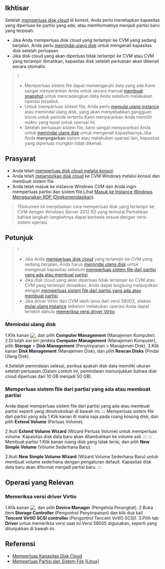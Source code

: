 ## Ikhtisar

Setelah [memperluas disk cloud](https://intl.cloud.tencent.com/document/product/362/5747) di konsol, Anda perlu menetapkan kapasitas yang diperluas ke partisi yang ada, atau memformatnya menjadi partisi baru yang terpisah.
- Jika Anda memperluas disk cloud yang terlampir ke CVM yang sedang berjalan, Anda perlu [memindai ulang disk](#Scaning) untuk mengenali kapasitas disk setelah perluasan.
- Jika disk cloud yang akan diperluas tidak terlampir ke CVM atau CVM yang terlampir dimatikan, kapasitas disk setelah perluasan akan dikenali secara otomatis.

>!
>- Memperluas sistem file dapat memengaruhi data yang ada.Kami sangat menyarankan Anda untuk secara manual [membuat snapshot](https://intl.cloud.tencent.com/document/product/362/5755) untuk mencadangkan data Anda sebelum melakukan operasi tersebut.
>- Untuk memperluas sistem file, Anda perlu [memulai ulang instance](https://intl.cloud.tencent.com/document/product/213/4928) atau memindai ulang disk, yang akan menyebabkan gangguan bisnis untuk periode tertentu.Kami menyarankan Anda memilih waktu yang tepat untuk operasi ini.
>- Setelah perluasan sistem file, kami sangat menyarankan Anda untuk [memindai ulang disk](#Scaning) untuk mengenali kapasitasnya.Jika Anda **menyegarkan** sistem atau melakukan operasi lain, kapasitas yang diperluas mungkin tidak dikenali.
>


## Prasyarat
- Anda telah [memperluas disk cloud melalui konsol](https://intl.cloud.tencent.com/document/product/362/5747).
- Anda telah [melampirkan disk cloud](https://intl.cloud.tencent.com/document/product/362/32401) ke CVM Windows melalui konsol dan membuat sistem file.
- Anda telah masuk ke instance Windows CVM dan Anda ingin memperluas partisi dan sistem file.Lihat [Masuk ke Instance Windows Menggunakan RDP (Direkomendasikan)](https://intl.cloud.tencent.com/document/product/213/5435).
>?Dokumen ini menjelaskan cara memperluas disk yang terlampir ke CVM dengan Windows Server 2012 R2 yang terinstal.Perhatikan bahwa langkah-langkahnya dapat berbeda sesuai dengan versi sistem operasi.
>

## Petunjuk
>!
>- Jika Anda [memperluas disk cloud](https://intl.cloud.tencent.com/document/product/362/5747) yang terlampir ke CVM yang sedang berjalan, Anda harus [memindai ulang disk](#Scaning) untuk mengenali kapasitas sebelum [memperluas sistem file dari partisi yang ada atau membuat partisi](#Extending).
>- Jika disk cloud yang akan diperluas tidak terlampir ke CVM atau CVM yang terlampir dimatikan, Anda dapat langsung melanjutkan dengan [memperluas sistem file dari partisi yang ada atau membuat partisi](#Expanding).
>- Jika driver Virtio dari CVM lebih lama dari versi 58003, silakan [mulai ulang instance](https://intl.cloud.tencent.com/document/product/213/4928) sebelum melakukan operasi.Anda dapat terlebih dahulu [memeriksa versi driver Virtio](#VirtioVersion).


### Memindai ulang disk[](id:Scaning)
1.Klik kanan <img src="https://main.qcloudimg.com/raw/87d894e564b7e837d9f478298cf2e292.png" style="margin:-3px 0px">, dan pilih **Computer Management** (Manajemen Komputer).
2.Di bilah sisi kiri jendela **Computer Management** (Manajemen Komputer), pilih **Storage** > **Disk Management** (Penyimpanan > Manajemen Disk).
3.Klik kanan **Disk Management** (Manajemen Disk), dan pilih **Rescan Disks** (Pindai Ulang Disk).

4.Setelah pemindaian selesai, periksa apakah disk data memiliki ukuran setelah perluasan.(Dalam contoh ini, pemindaian menunjukkan bahwa disk cloud diperluas dari 10 GB menjadi 50 GB).



### Memperluas sistem file dari partisi yang ada atau membuat partisi[](id:Extending)
Anda dapat memperluas sistem file dari partisi yang ada atau membuat partisi seperti yang diinstruksikan di bawah ini:
<dx-tabs>
::: Memperluas sistem file dari partisi yang ada
1.Klik kanan di mana saja pada ruang kosong disk, dan pilih **Extend Volume** (Perluas Volume).

2.Ikuti **Extend Volume Wizard** (Wizard Perluas Volume) untuk memperluas volume.
Kapasitas disk data baru akan ditambahkan ke volume asli.
:::
::: Membuat partisi
1.Klik kanan ruang disk yang tidak terisi, dan pilih **New Simple Volume** (Volume Sederhana Baru).

2.Ikuti **New Simple Volume Wizard** (Wizard Volume Sederhana Baru) untuk membuat volume sederhana dengan pengaturan default.
Kapasitas disk data baru akan diformat menjadi partisi baru.
:::
</dx-tabs>


## Operasi yang Relevan
### Memeriksa versi driver Virtio[](id:VirtioVersion)
1.Klik kanan <img src="https://main.qcloudimg.com/raw/87d894e564b7e837d9f478298cf2e292.png" style="margin:-3px 0px">, dan pilih **Device Manager** (Pengelola Perangkat).
2.Buka item **Storage Controller** (Pengontrol Penyimpanan) dan klik dua kali **Tencent VirtIO SCSI controller** (Pengontrol Tencent VirtIO SCSI).
3.Pilih tab **Driver** untuk memeriksa versi saat ini.Versi 58005 digunakan, seperti yang ditunjukkan di bawah ini.



## Referensi
- [Memperluas Kapasitas Disk Cloud](https://intl.cloud.tencent.com/document/product/362/5747)
- [Memperluas Partisi dan Sistem File (Linux)](https://intl.cloud.tencent.com/document/product/362/31602)


